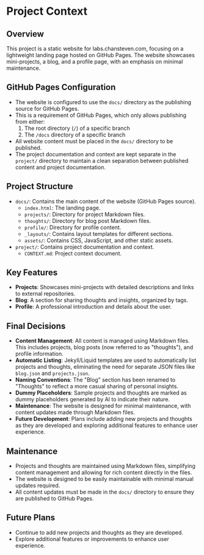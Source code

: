 # Project Context

## Overview
This project is a static website for labs.chansteven.com, focusing on a lightweight landing page hosted on GitHub Pages. The website showcases mini-projects, a blog, and a profile page, with an emphasis on minimal maintenance.

## GitHub Pages Configuration
- The website is configured to use the `docs/` directory as the publishing source for GitHub Pages.
- This is a requirement of GitHub Pages, which only allows publishing from either:
  1. The root directory (`/`) of a specific branch
  2. The `/docs` directory of a specific branch
- All website content must be placed in the `docs/` directory to be published.
- The project documentation and context are kept separate in the `project/` directory to maintain a clean separation between published content and project documentation.

## Project Structure
- `docs/`: Contains the main content of the website (GitHub Pages source).
  - `index.html`: The landing page.
  - `projects/`: Directory for project Markdown files.
  - `thoughts/`: Directory for blog post Markdown files.
  - `profile/`: Directory for profile content.
  - `_layouts/`: Contains layout templates for different sections.
  - `assets/`: Contains CSS, JavaScript, and other static assets.
- `project/`: Contains project documentation and context.
  - `CONTEXT.md`: Project context document.

## Key Features
- **Projects**: Showcases mini-projects with detailed descriptions and links to external repositories.
- **Blog**: A section for sharing thoughts and insights, organized by tags.
- **Profile**: A professional introduction and details about the user.

## Final Decisions
- **Content Management**: All content is managed using Markdown files. This includes projects, blog posts (now referred to as "thoughts"), and profile information.
- **Automatic Listing**: Jekyll/Liquid templates are used to automatically list projects and thoughts, eliminating the need for separate JSON files like `blog.json` and `projects.json`.
- **Naming Conventions**: The "Blog" section has been renamed to "Thoughts" to reflect a more casual sharing of personal insights.
- **Dummy Placeholders**: Sample projects and thoughts are marked as dummy placeholders generated by AI to indicate their nature.
- **Maintenance**: The website is designed for minimal maintenance, with content updates made through Markdown files.
- **Future Development**: Plans include adding new projects and thoughts as they are developed and exploring additional features to enhance user experience.

## Maintenance
- Projects and thoughts are maintained using Markdown files, simplifying content management and allowing for rich content directly in the files.
- The website is designed to be easily maintainable with minimal manual updates required.
- All content updates must be made in the `docs/` directory to ensure they are published to GitHub Pages.

## Future Plans
- Continue to add new projects and thoughts as they are developed.
- Explore additional features or improvements to enhance user experience.
